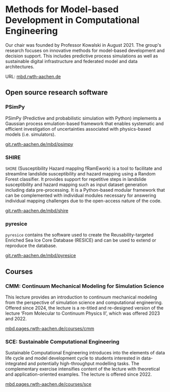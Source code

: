 # Methods for Model-based Development in Computational Engineering

Our chair was founded by Professor Kowalski in August 2021. The group's research focuses on innovative methods for model-based development and decision support. This includes predictive process simulations as well as sustainable digital infrastructure and federated model and data architectures.


URL: [mbd.rwth-aachen.de](https://www.mbd.rwth-aachen.de/)

## Open source research software

### PSimPy

PSimPy (Predictive and probabilistic simulation with Python) implements a Gaussian process emulation-based framework that enables systematic and efficient investigation of uncertainties associated with physics-based models (i.e. simulators).

[git.rwth-aachen.de/mbd/psimpy](https://git.rwth-aachen.de/mbd/psimpy)

### SHIRE

`SHIRE` (Susceptibility Hazard mappIng fRamEwork) is a tool to facilitate and streamline landslide susceptibility and hazard mapping using a Random Forest classifier. It provides support for repetitive steps in landslide susceptibility and hazard mapping such as input dataset generation including data pre-processing.
It is a Python-based modular framework that can be complemented with individual modules necessary for answering individual mapping challenges due to the open-access nature of the code.

[git.rwth-aachen.de/mbd/shire](https://git.rwth-aachen.de/mbd/shire)

### pyresice

`pyresice` contains the software used to create the Reusability-targeted Enriched Sea Ice Core Database (RESICE) and can be used to extend or reproduce the database.

[git.rwth-aachen.de/mbd/pyresice](https://git.rwth-aachen.de/mbd/pyresice)

## Courses

### CMM: Continuum Mechanical Modeling for Simulation Science

This lecture provides an introduction to continuum mechanical modeling from the perspective of simulation science and computational engineering. Offered since 2024, the lecture is a re-titled and re-designed version of the lecture ‘From Molecular to Continuum Physics II’, which was offered 2023 and 2022.

[mbd.pages.rwth-aachen.de/courses/cmm](https://mbd.pages.rwth-aachen.de/courses/sce)

### SCE: Sustainable Computational Engineering

Sustainable Computational Engineering introduces into the elements of data life cycle and model development cycle to students interested in data-integrated and potentially high-throughput modelling tasks. The complementary exercise intensifies content of the lecture with theoretical and application-oriented examples.
The lecture is offered since 2022.

[mbd.pages.rwth-aachen.de/courses/sce](https://mbd.pages.rwth-aachen.de/courses/sce/)
